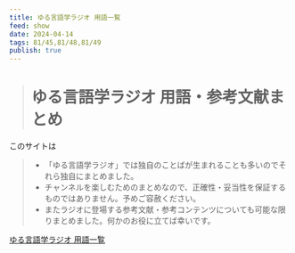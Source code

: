 ```yaml
---
title: ゆる言語学ラジオ 用語一覧
feed: show
date: 2024-04-14
tags: 81/45,81/48,81/49
publish: true
---
```

> # ゆる言語学ラジオ 用語・参考文献まとめ[](https://yurugengo.mtakagishi.com/#id1 "この見出しへのパーマリンク")
このサイトは
> - 「ゆる言語学ラジオ」では独自のことばが生まれることも多いのでそれら独自にまとめました。
> - チャンネルを楽しむためのまとめなので、正確性・妥当性を保証するものではありません。予めご容赦ください。    
> - またラジオに登場する参考文献・参考コンテンツについても可能な限りまとめました。何かのお役に立てば幸いです。

[ゆる言語学ラジオ 用語一覧](https://yurugengo.mtakagishi.com/words/)
